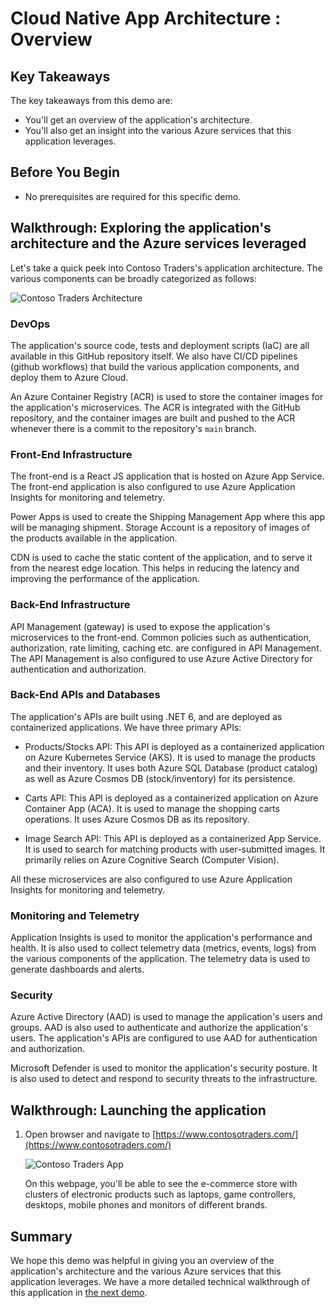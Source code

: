 # Cloud Native App Architecture : Overview

## Key Takeaways

The key takeaways from this demo are:

* You'll get an overview of the application's architecture.
* You'll also get an insight into the various Azure services that this application leverages.

## Before You Begin

* No prerequisites are required for this specific demo.

## Walkthrough: Exploring the application's architecture and the Azure services leveraged

Let's take a quick peek into Contoso Traders's application architecture. The various components can be broadly categorized as follows:

![Contoso Traders Architecture](./media/cni1.png)

### DevOps

The application's source code, tests and deployment scripts (IaC) are all available in this GitHub repository itself. We also have CI/CD pipelines (github workflows) that build the various application components, and deploy them to Azure Cloud.

An Azure Container Registry (ACR) is used to store the container images for the application's microservices. The ACR is integrated with the GitHub repository, and the container images are built and pushed to the ACR whenever there is a commit to the repository's `main` branch.

### Front-End Infrastructure

The front-end is a React JS application that is hosted on Azure App Service. The front-end application is also configured to use Azure Application Insights for monitoring and telemetry.

Power Apps is used to create the Shipping Management App where this app will be managing shipment. Storage Account is a repository of images of the products available in the application.

CDN is used to cache the static content of the application, and to serve it from the nearest edge location. This helps in reducing the latency and improving the performance of the application.

### Back-End Infrastructure

API Management (gateway) is used to expose the application's microservices to the front-end. Common policies such as authentication, authorization, rate limiting, caching etc. are configured in API Management. The API Management is also configured to use Azure Active Directory for authentication and authorization.

### Back-End APIs and Databases

The application's APIs are built using .NET 6, and are deployed as containerized applications. We have three primary APIs:

* Products/Stocks API: This API is deployed as a containerized application on Azure Kubernetes Service (AKS). It is used to manage the products and their inventory. It uses both Azure SQL Database (product catalog) as well as Azure Cosmos DB (stock/inventory) for its persistence.

* Carts API: This API is deployed as a containerized application on Azure Container App (ACA). It is used to manage the shopping carts operations. It uses Azure Cosmos DB as its repository.

* Image Search API: This API is deployed as a containerized App Service. It is used to search for matching products with user-submitted images. It primarily relies on Azure Cognitive Search (Computer Vision).

All these microservices are also configured to use Azure Application Insights for monitoring and telemetry.

### Monitoring and Telemetry

Application Insights is used to monitor the application's performance and health. It is also used to collect telemetry data (metrics, events, logs) from the various components of the application. The telemetry data is used to generate dashboards and alerts.

### Security

Azure Active Directory (AAD) is used to manage the application's users and groups. AAD is also used to authenticate and authorize the application's users. The application's APIs are configured to use AAD for authentication and authorization.

Microsoft Defender is used to monitor the application's security posture. It is also used to detect and respond to security threats to the infrastructure.

## Walkthrough: Launching the application

1. Open browser and navigate to [https://www.contosotraders.com/](https://www.contosotraders.com/)

   ![Contoso Traders App](media/launchapp.png)

   On this webpage, you'll be able to see the e-commerce store with clusters of electronic products such as laptops, game controllers, desktops, mobile phones and monitors of different brands.

## Summary

We hope this demo was helpful in giving you an overview of the application's architecture and the various Azure services that this application leverages. We have a more detailed technical walkthrough of this application in [the next demo](./technical-walkthrough.md).
